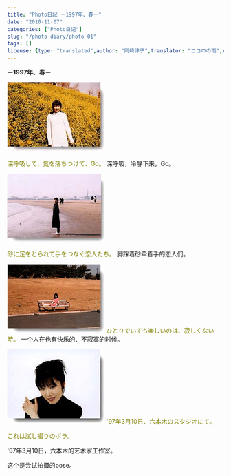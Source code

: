 ```yaml
---
title: "Photo日記 －1997年、春－"
date: "2010-11-07"
categories: ["Photo日记"]
slug: "/photo-diary/photo-01"
tags: []
license: {type: "translated",author: "岡崎律子",translator: "ココロの雨",reproduced-url: "http://www.ne.jp/asahi/okazaki/book/photo/photo1.html",reproduced-website: "岡崎律子BOOK"}
---
```


**－1997年、春－**  
  
![](./images/mother1.gif "mother1")  
  
<span style="color: #808000;">深呼吸して、気を落ちつけて、Go。</span> 深呼吸，冷静下来，Go。  
  
[![](./images/kasai3.gif "kasai3")](./images/kasai3.gif)  
  
<span style="color: #808000;">砂に足をとられて手をつなぐ恋人たち。</span> 脚踩着砂牵着手的恋人们。  
  
[![](./images/kasai1.gif "kasai1")](./images/kasai1.gif) <span style="color: #808000;">ひとりでいても楽しいのは、寂しくない時。</span> 一个人在也有快乐的、不寂寞的时候。  
  
[![](./images/studio1.gif "studio1")](./images/studio1.gif) <span style="color: #808000;">'97年3月10日、六本木のスタジオにて。</span>  
  
<span style="color: #808000;">これは試し撮りのポラ。</span>  
  
'97年3月10日，六本木的艺术家工作室。  
  
这个是尝试拍摄的pose。
